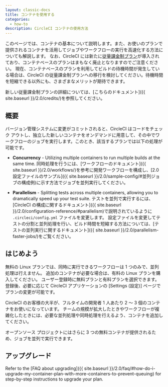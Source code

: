 ```yaml
---
layout: classic-docs
title: コンテナを使用する
categories:
  - how-to
description: CircleCI コンテナの使用方法
---
```


このページでは、コンテナの基本について説明します。また、お使いのプランで提供されるコンテナを活用してジョブやワークフローの実行を高速化する方法についても解説します。 なお、CircleCI には新たに[従量課金制プラン](https://circleci.com/ja/pricing/usage/)が導入されており、コンテナベースのプランはまもなく廃止となりますのでご注意ください。 現在、コンテナベースのプランを利用してビルドの待機時間が発生している場合は、CircleCI の従量課金制プランへの移行を検討してください。待機時間を短縮できる以外にも、さまざまなメリットが期待できます。

新しい従量課金制プランの詳細については、[こちらのドキュメント]({{ site.baseurl }}/2.0/credits/)を参照してください。


## 概要

バージョン管理システムに変更がコミットされると、CircleCI はコードをチェック アウトし、独立した新しいコンテナをオンデマンドに用意して、その中でワークフローのジョブを実行します。このとき、該当するプランでは以下の処理が可能です。

- **Concurrency** - Utilizing multiple containers to run multiple builds at the same time. 同時処理を行うには、[ワークフローのドキュメント]({{ site.baseurl }}/2.0/workflows/)を参考に開発ワークフローを構成し、[2.0 設定ファイルのサンプル]({{ site.baseurl }}/2.0/sample-config/#並列ジョブの構成例)に示す方法でジョブを並列実行してください。

- **Parallelism** - Splitting tests across multiple containers, allowing you to dramatically speed up your test suite. テストを並列で実行するには、[CircleCI の構成に関するドキュメント]({{ site.baseurl }}/2.0/configuration-reference/#parallelism)で説明されているように `.circleci/config.yml` ファイルを変更します。 設定ファイルを変更してテストの分割と並列処理を行い、ビルド時間を短縮する方法については、[テストの並列実行に関するドキュメント]({{ site.baseurl }}/2.0/parallelism-faster-jobs/)をご覧ください。

## はじめよう

無料の Linux プランでは、同時に実行できるワークフローは 1 つのみで、並列処理は行えません。 追加のコンテナが必要な場合は、有料の Linux プランを購入してください。 ユーザー登録時に無料プランと有料プランを選択できます。登録後、必要に応じて CircleCI アプリケーションの [Settings (設定)] ページでプランの変更が可能です。

CircleCI のお客様の大半が、フルタイムの開発者 1 人あたり 2 〜 3 個のコンテナをお使いになっています。 チームの規模が拡大したときやワークフローが複雑化したときには、必要な並列処理や同時処理を行えるよう、コンテナを追加してください。

オープンソース プロジェクトにはさらに 3 つの無料コンテナが提供されるため、ジョブを並列で実行できます。

## アップグレード

Refer to the [FAQ about upgrading]({{ site.baseurl }}/2.0/faq/#how-do-i-upgrade-my-container-plan-with-more-containers-to-prevent-queuing) for step-by-step instructions to upgrade your plan.
